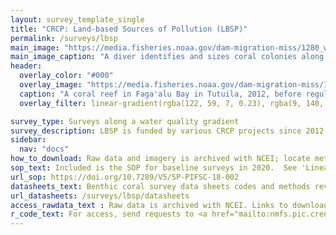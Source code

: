 ```yaml
---
layout: survey_template_single
title: "CRCP: Land-based Sources of Pollution (LBSP)"
permalink: /surveys/lbsp
main_image: "https://media.fisheries.noaa.gov/dam-migration-miss/1280_wwvGX7cwOzM4.jpg?1579829202"
main_image_caption: "A diver identifies and sizes coral colonies along a transect in Tutuila, American Samoa during the 2015 surveys. Credit: NOAA Fisheries."
header:
  overlay_color: "#000"
  overlay_image: "https://media.fisheries.noaa.gov/dam-migration-miss/1280_c1l2nWbzrsV1.jpg?1579830864"
  caption: "A coral reef in Faga'alu Bay in Tutuila, 2012, before regulations were put in place to minimize sedimentation.  Credit: NOAA Fisheries"
  overlay_filter: linear-gradient(rgba(122, 59, 7, 0.23), rgba(9, 140, 145, 0.27))

survey_type: Surveys along a water quality gradient
survey_description: LBSP is funded by various CRCP projects since 2012 and comprises a collection of benthic surveys to assess impacts of <a href ="https://www.fisheries.noaa.gov/pacific-islands/ecosystems/coral-health-and-threats-pacific-islands#pollution" target ="_blank">land-based sources of pollution</a> on coral reefs primarily in Tutuila, American Samoa in Vatia, Faga'alu, Aua, and Nu'uuli Bays, and also in Maui and O'ahu (in progress). Local partners identify priority watersheds where a water quality gradient is likely to exist, and we investigate the gradient as well as any impacts to the coral reef ecosystems. Read more in the <a href = "https://www.fisheries.noaa.gov/feature-story/coral-reef-monitoring-mission-investigating-land-based-pollution-american-samoa" target ="_blank">2020 Feature Story</a>. 
sidebar:
  nav: "docs"
how_to_download: Raw data and imagery is archived with NCEI; locate metadata records in the <a href = "https://www.fisheries.noaa.gov/inport/item/64847" target = "_blank">LBSP</a> and the <a href ="https://www.fisheries.noaa.gov/inport/item/58564" target ="_blank">Benthic Missions</a> InPort metadata catalogs for links to each specific dataset.
sop_text: Included is the SOP for baseline surveys in 2020.  See 'Lineage' in the InPort record to access SOPs for each respective dataset.
url_sop: https://doi.org/10.7289/V5/SP-PIFSC-18-002
datasheets_text: Benthic coral survey data sheets codes and methods review.
url_datasheets: /surveys/lbsp/datasheets
access_rawdata_text : Raw data is archived with NCEI. Links to download data are in their respective InPort metadata records under 'Distribution'.  Locate metadata records in the <a href = "https://www.fisheries.noaa.gov/inport/item/64847" target = "_blank">LBSP</a> and the <a href ="https://www.fisheries.noaa.gov/inport/item/58564" target ="_blank">Benthic Missions</a> InPort metadata catalogs.
r_code_text: For access, send requests to <a href="mailto:nmfs.pic.credinfo@noaa.gov">nmfs.pic.credinfo@noaa.gov</a>.
---
```

